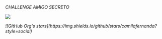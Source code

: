 <em>CHALLENGE AMIGO SECRETO<em>

<p align="left">
   <img src="https://img.shields.io/badge/STATUS-EN%20DESAROLLO-green">
</p>
![GitHub Org's stars](https://img.shields.io/github/stars/camilafernanda?style=social)
